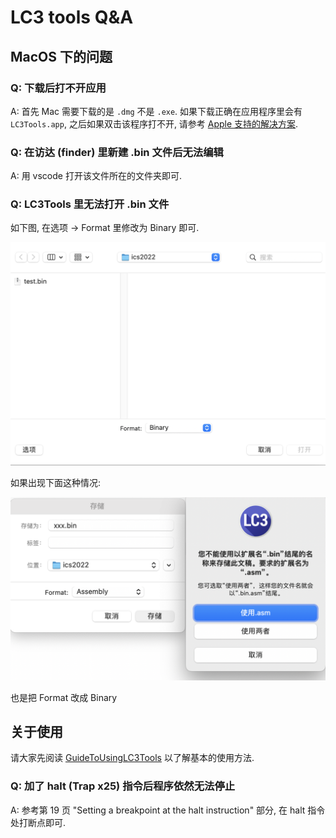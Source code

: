 # LC3 tools Q&A

## MacOS 下的问题

### Q: 下载后打不开应用

A: 首先 Mac 需要下载的是 `.dmg` 不是 `.exe`. 如果下载正确在应用程序里会有 `LC3Tools.app`, 之后如果双击该程序打不开, 请参考 [Apple 支持的解决方案](https://support.apple.com/zh-cn/HT202491#:~:text=%E5%A6%82%E6%9E%9C%E6%82%A8%E4%BB%8D%E6%83%B3%E6%89%93%E5%BC%80,%E5%8F%AF%E4%BB%A5%E7%82%B9%E6%8C%89%E2%80%9C%E6%89%93%E5%BC%80%E2%80%9D%E3%80%82).

### Q: 在访达 (finder) 里新建 .bin 文件后无法编辑

A: 用 vscode 打开该文件所在的文件夹即可.

### Q: LC3Tools 里无法打开 .bin 文件

如下图, 在选项 -> Format 里修改为 Binary 即可.

![](../images/lc3tools-open-bin.png)

如果出现下面这种情况:

![](../images/lc3tools-save-error.png)

也是把 Format 改成 Binary

## 关于使用

请大家先阅读 [GuideToUsingLC3Tools](https://ics-ustc.feishu.cn/file/boxcnRfUzUimYIVPTmeiFIAPDCe) 以了解基本的使用方法.

### Q: 加了 halt (Trap x25) 指令后程序依然无法停止

A: 参考第 19 页 "Setting a breakpoint at the halt instruction" 部分, 在 halt 指令处打断点即可.
